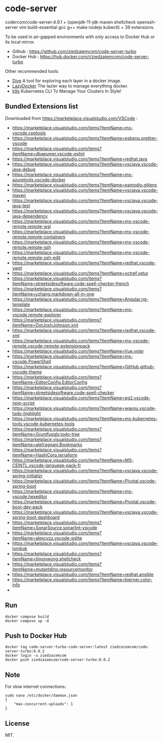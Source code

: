 # code-server

codercom/code-server:4.9.1 + (openjdk-11-jdk maven shellcheck openssh-server vim build-essential gcc g++ make nodejs kubectl) + 39 extensions.

To be used in air-gapped environments with only access to Docker Hub or its local mirror.

- Github : https://github.com/ziedzaiemcom/code-server-turbo
- Docker Hub : https://hub.docker.com/r/ziedzaiemcom/code-server-turbo

Other recommended tools:
- [Dive](https://github.com/wagoodman/dive) A tool for exploring each layer in a docker image.
- [LazyDocker](https://github.com/jesseduffield/lazydocker) The lazier way to manage everything docker.
- [k9s](https://github.com/derailed/k9s) Kubernetes CLI To Manage Your Clusters In Style!


## Bundled Extensions list

Downloaded from https://marketplace.visualstudio.com/VSCode : 

- https://marketplace.visualstudio.com/items?itemName=ms-vscode.cpptools
- https://marketplace.visualstudio.com/items?itemName=esbenp.prettier-vscode
- https://marketplace.visualstudio.com/items?itemName=dbaeumer.vscode-eslint
- https://marketplace.visualstudio.com/items?itemName=redhat.java
- https://marketplace.visualstudio.com/items?itemName=vscjava.vscode-java-debug
- https://marketplace.visualstudio.com/items?itemName=ms-azuretools.vscode-docker
- https://marketplace.visualstudio.com/items?itemName=eamodio.gitlens
- https://marketplace.visualstudio.com/items?itemName=vscjava.vscode-maven
- https://marketplace.visualstudio.com/items?itemName=vscjava.vscode-java-test
- https://marketplace.visualstudio.com/items?itemName=vscjava.vscode-java-dependency
- https://marketplace.visualstudio.com/items?itemName=ms-vscode-remote.remote-wsl
- https://marketplace.visualstudio.com/items?itemName=ms-vscode-remote.remote-containers
- https://marketplace.visualstudio.com/items?itemName=ms-vscode-remote.remote-ssh
- https://marketplace.visualstudio.com/items?itemName=ms-vscode-remote.remote-ssh-edit
- https://marketplace.visualstudio.com/items?itemName=redhat.vscode-yaml
- https://marketplace.visualstudio.com/items?itemName=octref.vetur
- https://marketplace.visualstudio.com/items?itemName=streetsidesoftware.code-spell-checker-french
- https://marketplace.visualstudio.com/items?itemName=yzhang.markdown-all-in-one
- https://marketplace.visualstudio.com/items?itemName=Angular.ng-template
- https://marketplace.visualstudio.com/items?itemName=ms-vscode.remote-explorer
- https://marketplace.visualstudio.com/items?itemName=DotJoshJohnson.xml
- https://marketplace.visualstudio.com/items?itemName=redhat.vscode-xml
- https://marketplace.visualstudio.com/items?itemName=ms-vscode-remote.vscode-remote-extensionpack
- https://marketplace.visualstudio.com/items?itemName=Vue.volar
- https://marketplace.visualstudio.com/items?itemName=ms-vscode.PowerShell
- https://marketplace.visualstudio.com/items?itemName=GitHub.github-vscode-theme
- https://marketplace.visualstudio.com/items?itemName=EditorConfig.EditorConfig
- https://marketplace.visualstudio.com/items?itemName=streetsidesoftware.code-spell-checker
- https://marketplace.visualstudio.com/items?itemName=eg2.vscode-npm-script
- https://marketplace.visualstudio.com/items?itemName=wayou.vscode-todo-highlight
- https://marketplace.visualstudio.com/items?itemName=ms-kubernetes-tools.vscode-kubernetes-tools
- https://marketplace.visualstudio.com/items?itemName=Gruntfuggly.todo-tree
- https://marketplace.visualstudio.com/items?itemName=alefragnani.Bookmarks
- https://marketplace.visualstudio.com/items?itemName=HashiCorp.terraform
- https://marketplace.visualstudio.com/items?itemName=MS-CEINTL.vscode-language-pack-fr
- https://marketplace.visualstudio.com/items?itemName=vscjava.vscode-spring-initializr
- https://marketplace.visualstudio.com/items?itemName=Pivotal.vscode-spring-boot
- https://marketplace.visualstudio.com/items?itemName=ms-vscode.hexeditor
- https://marketplace.visualstudio.com/items?itemName=Pivotal.vscode-boot-dev-pack
- https://marketplace.visualstudio.com/items?itemName=vscjava.vscode-spring-boot-dashboard
- https://marketplace.visualstudio.com/items?itemName=SonarSource.sonarlint-vscode
- https://marketplace.visualstudio.com/items?itemName=alexcvzz.vscode-sqlite
- https://marketplace.visualstudio.com/items?itemName=vscjava.vscode-lombok
- https://marketplace.visualstudio.com/items?itemName=timonwong.shellcheck
- https://marketplace.visualstudio.com/items?itemName=mutantdino.resourcemonitor
- https://marketplace.visualstudio.com/items?itemName=redhat.ansible
- https://marketplace.visualstudio.com/items?itemName=bierner.color-info
- 

## Run

```
docker compose build
docker compose up -d
```

## Push to Docker Hub

```
docker tag code-server-turbo-code-server:latest ziedzaiemcom/code-server-turbo:0.0.2
docker login -u ziedzaiemcom
docker push ziedzaiemcom/code-server-turbo:0.0.2
```

## Note

For slow internet connections:

```
sudo nano /etc/docker/daemon.json
{
    "max-concurrent-uploads": 1
}

```

## License

MIT.